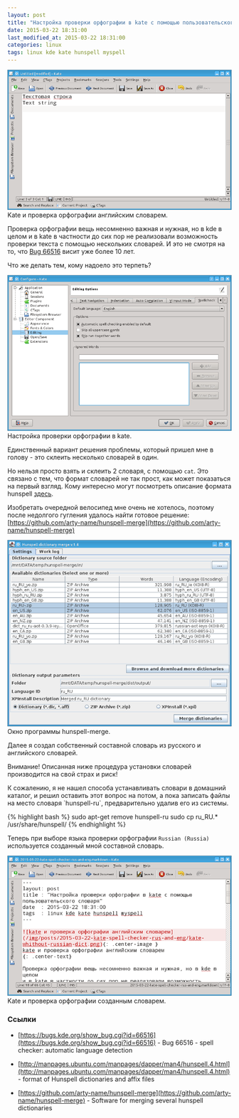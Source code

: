 ```yaml
---
layout: post
title: "Настройка проверки орфографии в kate с помощью пользовательского словаря"
date: 2015-03-22 18:31:00
last_modified_at: 2015-03-22 18:31:00
categories: linux
tags: linux kde kate hunspell myspell
---
```


<div class="post-image-container">
<img class="post-image-img" src="/img/posts/2015-03-22-kate-spell-checker-rus-and-eng/kate-without-russian-dict.png">
<div class="post-image-caption">Kate и проверка орфографии английским словарем.</div>
</div>


Проверка орфографии вещь несомненно важная и нужная, но в kde в целом
и в kate в частности до сих пор не реализовали возможность
проверки текста с помощью нескольких словарей.
И это не смотря на то, что [Bug 66516](https://bugs.kde.org/show_bug.cgi?id=66516)
висит уже более 10 лет.

Что же делать тем, кому надоело это терпеть?

<!--more-->


<div class="post-image-container">
<img class="post-image-img" src="/img/posts/2015-03-22-kate-spell-checker-rus-and-eng/kate-configure-spellcheck.png">
<div class="post-image-caption">Настройка проверки орфографии в kate.</div>
</div>


Единственный вариант решения проблемы, который пришел мне в голову -
это склеить несколько словарей в один.

Но нельзя просто взять и склеить 2 словаря, с помощью `cat`.
Это связано с тем, что формат словарей не так прост, как может
показаться на первый взгляд. Кому интересно могут посмотреть
описание формата hunspell
[здесь](http://manpages.ubuntu.com/manpages/dapper/man4/hunspell.4.html).

Изобретать очередной велосипед мне очень не хотелось, поэтому после
недолгого гугления удалось найти готовое решение:
[https://github.com/arty-name/hunspell-merge](https://github.com/arty-name/hunspell-merge)


<div class="post-image-container">
<img class="post-image-img" src="/img/posts/2015-03-22-kate-spell-checker-rus-and-eng/hunspell-merge.png">
<div class="post-image-caption">Окно программы hunspell-merge.</div>
</div>


Далее я создал собственный составной словарь из русского и английского словарей.

<p class="alert alert-danger">
Внимание! Описанная ниже процедура установки словарей производится на свой страх и риск!
</p>

<div class="alert alert-warning">
<p>К сожалению, я не нашел способа устанавливать словари в домашний каталог,
и решил оставить этот вопрос на потом, а пока записать файлы на место
словаря `hunspell-ru`, предварительно удалив его из системы.</p>
<p style="margin-top: 1.0em">
{% highlight bash %}
sudo apt-get remove hunspell-ru
sudo cp ru_RU.* /usr/share/hunspell/
{% endhighlight %}
</p>
</div>

Теперь при выборе языка проверки орфографии `Russian (Russia)`
используется созданный мной составной словарь.

<div class="post-image-container">
<img class="post-image-img" src="/img/posts/2015-03-22-kate-spell-checker-rus-and-eng/kate-result.png">
<div class="post-image-caption">Kate и проверка орфографии созданным словарем.</div>
</div>


### Ссылки ###
* [https://bugs.kde.org/show_bug.cgi?id=66516](https://bugs.kde.org/show_bug.cgi?id=66516) - Bug 66516 - spell checker: automatic language detection

* [http://manpages.ubuntu.com/manpages/dapper/man4/hunspell.4.html](http://manpages.ubuntu.com/manpages/dapper/man4/hunspell.4.html) - format of Hunspell dictionaries and affix files

* [https://github.com/arty-name/hunspell-merge](https://github.com/arty-name/hunspell-merge) - Software for merging several hunspell dictionaries
